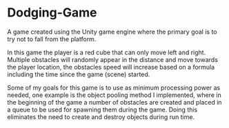 # Dodging-Game
A game created using the Unity game engine where the primary goal is to try not to fall from the platform.

In this game the player is a red cube that can only move left and right. Multiple obstacles will randomly appear in the distance and move towards the player location, the obstacles speed will increase based on a formula including the time since the game (scene) started. 

Some of my goals for this game is to use as minimum processing power as needed, one example is the object pooling method I implemented, where in the beginning of the game a number of obstacles are created and placed in a queue to be used for spawning them during the game. Doing this eliminates the need to create and destroy objects during run time.